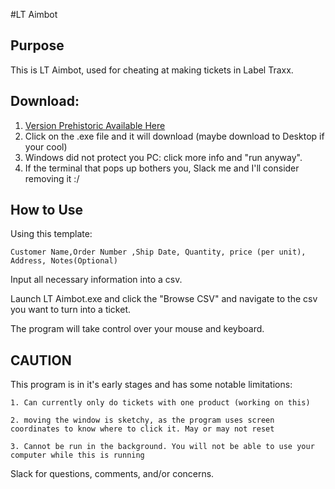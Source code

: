 #LT Aimbot
## Purpose
This is LT Aimbot, used for cheating at making tickets in Label Traxx.

## Download:

1. [Version Prehistoric Available Here](https://github.com/shreksojoe/lt_aimbot/releases/tag/Beta)
2. Click on the .exe file and it will download (maybe download to Desktop if your cool) 
3. Windows did not protect you PC: click more info and "run anyway".
4. If the terminal that pops up bothers you, Slack me and I'll consider removing it :/

## How to Use

Using this template:

```Customer Name,Order Number ,Ship Date, Quantity, price (per unit), Address, Notes(Optional)```

Input all necessary information into a csv.

Launch LT Aimbot.exe and click the "Browse CSV" and navigate to the csv you want to turn into a ticket.

The program will take control over your mouse and keyboard.

## CAUTION

This program is in it's early stages and has some notable limitations:

    1. Can currently only do tickets with one product (working on this)
    
    2. moving the window is sketchy, as the program uses screen coordinates to know where to click it. May or may not reset
    
    3. Cannot be run in the background. You will not be able to use your computer while this is running


Slack for questions, comments, and/or concerns.




